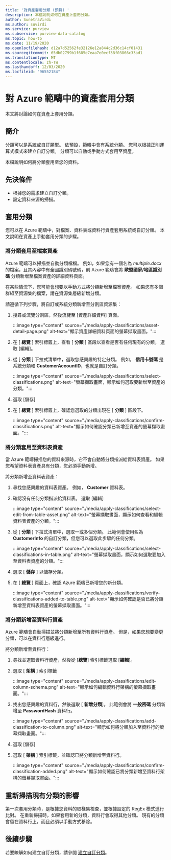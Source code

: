 ```yaml
---
title: '對資產套用分類 (預覽) '
description: 本檔說明如何在資產上套用分類。
author: SunetraVirdi
ms.author: suvirdi
ms.service: purview
ms.subservice: purview-data-catalog
ms.topic: how-to
ms.date: 11/19/2020
ms.openlocfilehash: d12a7d52562fe32126e12a844c2d36c14cf01431
ms.sourcegitcommit: 65db02799b1f685e7eaa7e0ecf38f03866c33ad1
ms.translationtype: MT
ms.contentlocale: zh-TW
ms.lasthandoff: 12/03/2020
ms.locfileid: "96552184"
---
```

# <a name="apply-classifications-on-assets-in-azure-purview"></a>對 Azure 範疇中的資產套用分類

本文將討論如何在資產上套用分類。

## <a name="introduction"></a>簡介

分類可以是系統或自訂類型。 依預設，範疇中會有系統分類。 您可以根據正則運算式模式來建立自訂分類。 分類可以自動或手動方式套用至資產。

本檔說明如何將分類套用至您的資料。

## <a name="prerequisites"></a>先決條件

- 根據您的需求建立自訂分類。
- 設定資料來源的掃描。

## <a name="apply-classifications"></a>套用分類
您可以在 Azure 範疇中，對檔案、資料表或資料行資產套用系統或自訂分類。 本文說明在資產上手動套用分類的步驟。

### <a name="apply-classification-to-a-file-asset"></a>將分類套用至檔案資產
Azure 範疇可以掃描並自動分類檔檔。 例如，如果您有一個名為 *multiple.docx* 的檔案，且其內容中有全國識別碼號碼，則 Azure 範疇會將 **歐盟國家/地區識別碼** 分類新增至檔案資產的詳細資料頁面。

在某些情況下，您可能會想要以手動方式將分類新增至檔案資產。 如果您有多個群組至資源集的檔案，請在資源集層級新增分類。

請遵循下列步驟，將自訂或系統分類新增至分割區資源集：

1. 搜尋或流覽分割區，然後流覽至 [資產詳細資料] 頁面。

    :::image type="content" source="./media/apply-classifications/asset-detail-page.png" alt-text="顯示資產詳細資料頁面的螢幕擷取畫面。":::

1. 在 [ **總覽** ] 索引標籤上，查看 [ **分類** ] 區段以查看是否有任何現有的分類。 選取 [編輯]。

1. 從 [ **分類** ] 下拉式清單中，選取您感興趣的特定分類。 例如， **信用卡號碼** 是系統分類和 **CustomerAccountID**，也就是自訂分類。

    :::image type="content" source="./media/apply-classifications/select-classifications.png" alt-text="螢幕擷取畫面，顯示如何選取要新增至資產的分類。":::

1. 選取 [儲存]

1. 在 [ **總覽** ] 索引標籤上，確認您選取的分類出現在 [ **分類** ] 區段下。

    :::image type="content" source="./media/apply-classifications/confirm-classifications.png" alt-text="顯示如何確認分類已新增至資產的螢幕擷取畫面。":::

### <a name="apply-classification-to-a-table-asset"></a>將分類套用至資料表資產

當 Azure 範疇掃描您的資料來源時，它不會自動將分類指派給資料表資產。 如果您希望資料表資產具有分類，您必須手動新增。

將分類新增至資料表資產：

1. 尋找您感興趣的資料表資產。 例如， **Customer** 資料表。

1. 確認沒有任何分類指派給資料表。 選取 [編輯]

    :::image type="content" source="./media/apply-classifications/select-edit-from-table-asset.png" alt-text="螢幕擷取畫面，顯示如何查看和編輯資料表資產的分類。":::

1. 從 [ **分類** ] 下拉式清單中，選取一或多個分類。 此範例會使用名為 **CustomerInfo** 的自訂分類，但您可以選取此步驟的任何分類。

    :::image type="content" source="./media/apply-classifications/select-classifications-in-table.png" alt-text="螢幕擷取畫面，顯示如何選取要加入至資料表資產的分類。":::

1. 選取 [ **儲存** ] 以儲存分類。

1. 在 [ **總覽** ] 頁面上，確認 Azure 範疇已新增您的新分類。

    :::image type="content" source="./media/apply-classifications/verify-classifications-added-to-table.png" alt-text="顯示如何確認是否已將分類新增至資料表資產的螢幕擷取畫面。":::

### <a name="add-classification-to-a-column-asset"></a>將分類新增至資料行資產

Azure 範疇會自動掃描並將分類新增至所有資料行資產。 但是，如果您想要變更分類，可以在資料行層級進行。

將分類新增至資料行：

1. 尋找並選取資料行資產，然後從 [**總覽**] 索引標籤選取 [**編輯**]。

1. 選取 [ **架構** ] 索引標籤

    :::image type="content" source="./media/apply-classifications/edit-column-schema.png" alt-text="顯示如何編輯資料行架構的螢幕擷取畫面。":::

1. 找出您感興趣的資料行，然後選取 [ **新增分類**]。 此範例會將 **一般密碼** 分類新增至 **PasswordHash** 資料行。

    :::image type="content" source="./media/apply-classifications/add-classification-to-column.png" alt-text="顯示如何將分類加入至資料行的螢幕擷取畫面。":::

1. 選取 [儲存]

1. 選取 [ **架構** ] 索引標籤，並確認已將分類新增至資料行。

    :::image type="content" source="./media/apply-classifications/confirm-classification-added.png" alt-text="顯示如何確認已將分類新增至資料行架構的螢幕擷取畫面。":::

## <a name="impact-of-rescanning-on-existing-classifications"></a>重新掃描現有分類的影響

第一次套用分類時，是根據您資料的取樣集檢查，並根據設定的 RegEx 模式進行比對。 在重新掃描時，如果套用新的分類，資料行會取得其他分類。 現有的分類會留在資料行上，而且必須以手動方式移除。

## <a name="next-steps"></a>後續步驟
若要瞭解如何建立自訂分類，請參閱 [建立自訂分類](create-a-custom-classification-and-classification-rule.md)。